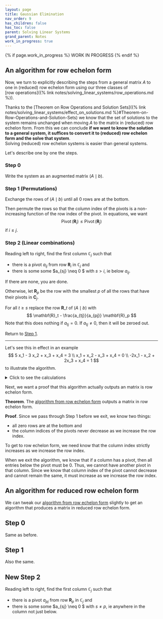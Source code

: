 ```yaml
---
layout: page
title: Gaussian Elimination
nav_order: 9
has_children: false
has_toc: false
parent: Solving Linear Systems
grand_parent: Notes
work_in_progress: true 
---
```


{% if page.work_in_progress %}
    WORK IN PROGRESS
{% endif %}

## An algorithm for row echelon form

Now, we turn to explicitly describing the steps from a general matrix $A$ 
to one in (reduced) row echelon form using our three classes of  
[row operations]({% link notes/solving_linear_systems/row_operations.md %}). 

Thanks to the 
[Theorem on Row Operations and Solution Sets]({% link notes/solving_linear_systems/effect_on_solutions.md %}#Theorem-on-Row-Operations-and-Solution-Sets) 
we know that the set of solutions to the system remains unchanged when moving 
$A$ to the matrix in (reduced) row echelon form. From this we can conclude 
**if we want to know the solution to a general system, it suffices to convert it 
to (reduced) row echelon form and the solve that system**.  
Solving (reduced) row echelon systems is easier than general systems. 

Let's describe one by one the steps.

### Step 0

Write the system as an augmented matrix $(A \mid b)$.

### Step 1 (Permutations)

Exchange the rows of $(A \mid b)$ until all $0$ rows are at the bottom.

Then permute the rows so that the column index of the pivots is a non-increasing 
function of the row index of the pivot. In equations, we want 
$$
    \operatorname{Pivot}(\mathbf{R}_i) \leq \operatorname{Pivot}(\mathbf{R}_j)
$$
if $i \leq j$. 

### Step 2 (Linear combinations)

Reading left to right, find the first column $\mathbb{C}_j$ such that 
- there is a pivot $a_{ij}$ from row $\mathbf{R}_i$ in $\mathbb{C}_j$ and 
- there is some some $a_{sj} \neq 0 $ with $s > i$, ie below $a_{ij}$.

If there are none, you are done. 

Otherwise, let $\mathbf{R}_p$ be the row with the smallest $p$ of all the rows 
that have their pivots in $\mathbf{C}_j$. 

For all $t \geq s$ replace the row $\mathbf{R}\_t$ of $(A \mid b)$ with 
$$
    \mathbf{R}_t - \frac{a_{tj}}{a_{pj}} \mathbf{R}_p
$$
Note that this does nothing if $a_{tj} = 0$. If $a_{tj} \neq 0$, then it will 
be zeroed out. 

Return to [Step 1](#Step-1). 

-----

Let's see this in effect in an example 
$$
    5 x_1 - 3 x_2 + x_3 + x_4 = 3 \\
    x_1 + x_2 - x_3 + x_4 = 0 \\
    -2x_1 - x_2 + 2x_3 + x_4 = 1
$$
to illustrate the algorithm. 

<details>
	<summary>Click to see the calculations</summary>

We do Step 0 first 
$$
    (A \mid b) = 
    \begin{pmatrix} 
        5 & -3 & 1 & 1 &\bigg| & 3 \\
        1 & 1 & -1 & 1 &\bigg| & 0 \\
        -2 & -1 & 2 & 1 &\bigg| & 1 \\
    \end{pmatrix} 
$$

For Step 1, we have no zero rows and the pivots of all the rows are in the 
first column so we don't need to exchange rows. 

Our first column with a pivot and nonzero entries below the pivot is 
$a_{1,1} = 5$ and both $a_{1,2}$ and $a_{1,3}$ are nonzero. So we subtract 
$$
    \begin{pmatrix} 
        1 & 1 & -1 & 1 &\bigg| & 0 
    \end{pmatrix} - \frac{1}{5} 
    \begin{pmatrix} 
        5 & -3 & 1 & 1 &\bigg| & 3 \\ 
    \end{pmatrix} = 
    \begin{pmatrix} 
        0 & 8/5 & -6/5 & 4/5 &\bigg| & -3/5 
    \end{pmatrix}
$$
and 
$$
    \begin{pmatrix} 
        -2 & -1 & 2 & 1 &\bigg| & 1
    \end{pmatrix} + \frac{2}{5} 
    \begin{pmatrix} 
        5 & -3 & 1 & 1 &\bigg| & 3 \\ 
    \end{pmatrix} = 
    \begin{pmatrix} 
        0 & -11/5 & 12/5 & 7/5 &\bigg| & 11/5 
    \end{pmatrix}
$$

Our new augmented matrix is 
$$
    (A \mid b) = 
    \begin{pmatrix} 
        5 & -3 & 1 & 1 &\bigg| & 3 \\
        0 & 8/5 & -6/5 & 4/5 &\bigg| & -3/5 \\
        0 & -11/5 & 12/5 & 7/5 &\bigg| & 11/5 \\
    \end{pmatrix} 
$$

We return to Step 1 with our new $(A \mid b)$. Again 
there are no zero rows and the column indices of the pivots never 
jump up as we read down the rows. So we move to Step 2. 

Now the first column with a pivot and a nonzero entry below that pivot 
is the second one. The pivot is $a_{2,2} = 8/5$ and the only nonzero 
entry below it is $a_{2,3} = -11/5$. We replace the third row with 
$$
    \begin{pmatrix} 
        0 & -11/5 & 12/5 & 7/5 &\bigg| & 11/5
    \end{pmatrix} + \frac{11}{8} 
    \begin{pmatrix} 
        0 & 8/5 & -6/5 & 4/5 &\bigg| & -3/5 \\ 
    \end{pmatrix} = 
    \begin{pmatrix} 
        0 & 0 & 33/40 & 5/2 &\bigg| & 11/5
    \end{pmatrix}
$$

Our new augmented matrix is 
$$
    (A \mid b) = 
    \begin{pmatrix}
        5 & -3 & 1 & 1 &\bigg| & 3 \\
        0 & 8/5 & -6/5 & 4/5 &\bigg| & -3/5 \\
        0 & 0 & 33/40 & 5/2 &\bigg| & 11/5
    \end{pmatrix} 
$$
The pivots are now strictly increasing in the column index as we 
read down the rows and there are still no nonzero columns so nothing needs to 
be permuted. 

For Step 2, we see that all pivots have $0$ below them so we are done.

</details>

Next, we want a proof that this algorithm actually outputs an matrix is row 
echelon form.

**Theorem**. The [algorithm from row echelon form](#An-algorithm-for-row-echelon-form) 
outputs a matrix in row echelon form. 

**Proof**. Since we pass through Step 1 before we exit, we know two things:
- all zero rows are at the bottom and 
- the column indices of the pivots never decrease as we increase the row index. 

To get to row echelon form, we need know that the column index strictly increases 
as we increase the row index. 

When we exit the algorithm, we know that if a column has a pivot, then all entries 
below the pivot must be $0$. Thus, we cannot have another pivot in that column. Since 
we know that column index of the pivot cannot decrease and cannot remain the same, 
it must increase as we increase the row index. 

## An algorithm for reduced row echelon form

We can tweak our [algorithm from row echelon form](#An-algorithm-for-row-echelon-form) 
slightly to get an algorithm that produces a matrix in reduced row echelon form. 

## Step 0 

Same as before.

## Step 1

Also the same.

## New Step 2

Reading left to right, find the first column $\mathbb{C}_j$ such that 
- there is a pivot $a_{pj}$ from row $\mathbf{R}_p$ in $\mathbb{C}_j$ and 
- there is some some $a_{sj} \neq 0 $ with $s \neq p$, ie anywhere in the column 
not just below.


